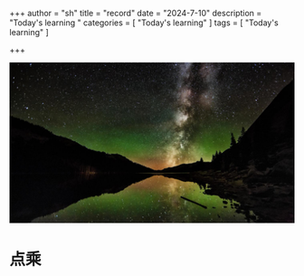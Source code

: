 +++
author = "sh"
title = "record"
date = "2024-7-10"
description = "Today's learning "
categories = [
    "Today's learning"
]
tags = [
    "Today's learning"
]

+++

![](1.jpeg)

# 点乘

